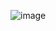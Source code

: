 ![image](https://github.com/MohamedMohy10/Snake-game/assets/61654046/98ae8de2-f63a-4dd7-b99f-a46f9380ed86)
